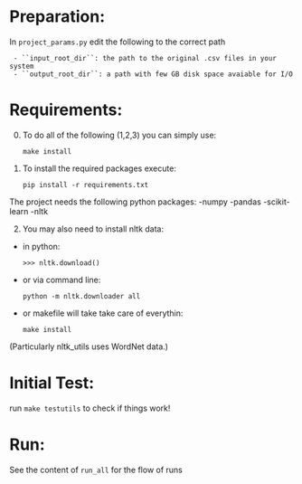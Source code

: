 Preparation:
===========

In ``project_params.py`` edit the following to the correct path

     - ``input_root_dir``: the path to the original .csv files in your system
     - ``output_root_dir``: a path with few GB disk space avaiable for I/O

Requirements:
============

0) To do all of the following (1,2,3) you can simply use:

    ``make install``

1) To install the required packages execute:

    ``pip install -r requirements.txt``

The project needs the following python packages:
   -numpy
   -pandas
   -scikit-learn
   -nltk

2) You may also need to install nltk data:

  - in python:

    ``>>> nltk.download()``

  - or via command line:

    ``python -m nltk.downloader all``

  - or makefile will take take care of everythin:

    ``make install``

(Particularly nltk_utils uses WordNet data.)


Initial Test:
=============

run ``make testutils`` to check if things work!




Run:
====

See the content of ``run_all`` for the flow of runs

